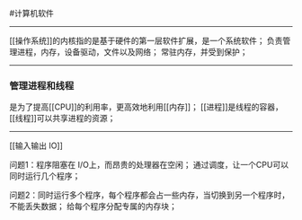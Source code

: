 #计算机软件 
***
[[操作系统]]的内核指的是基于硬件的第一层软件扩展，是一个系统软件；
负责管理进程，内存，设备驱动，文件以及网络；
常驻内存，并受到保护；
***
### 管理进程和线程
是为了提高[[CPU]]的利用率，更高效地利用[[内存]]；
[[进程]]是线程的容器，[[线程]]可以共享进程的资源；
***
[[输入输出 IO]]

问题1：程序阻塞在 I/O上，而昂贵的处理器在空闲；
通过调度，让一个CPU可以同时运行几个程序；

问题2：同时运行多个程序，每个程序都会占一些内存，当切换到另一个程序时，不能丢失数据；
给每个程序分配专属的内存块；